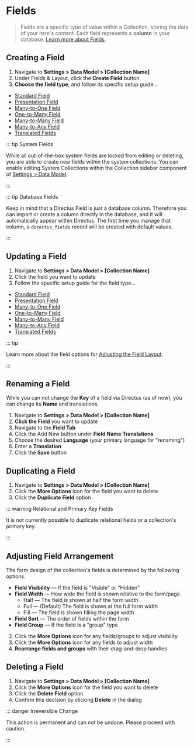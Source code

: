 # Fields

> Fields are a specific type of value within a Collection, storing the data of your item's content. Each field represents a **column** in your database. [Learn more about Fields](/concepts/fields/).

## Creating a Field

1. Navigate to **Settings > Data Model > [Collection Name]**
2. Under Fields & Layout, click the **Create Field** button
3. **Choose the field type**, and follow its specific setup guide...

- [Standard Field](/guides/field-types/standard-field)
- [Presentation Field](/guides/field-types/presentation-field)
- [Many-to-One Field](/guides/field-types/many-to-one-field)
- [One-to-Many Field](/guides/field-types/one-to-many-field)
- [Many-to-Many Field](/guides/field-types/many-to-many-field)
- [Many-to-Any Field](/guides/field-types/many-to-any-field)
- [Translated Fields](/guides/field-types/translated-fields)

::: tip System Fields

While all out-of-the-box system fields are locked from editing or deleting, you are able to create new fields within the system collections. You can enable editing System Collections within the Collection sidebar component of [Settings > Data Model](/concepts/databases/).

:::

::: tip Database Fields

Keep in mind that a Directus Field is just a database column. Therefore you can import or create a column directly in
the database, and it will automatically appear within Directus. The first time you manage that column, a
`directus_fields` record will be created with default values.

:::

## Updating a Field

1. Navigate to **Settings > Data Model > [Collection Name]**
2. Click the field you want to update
3. Follow the specific setup guide for the field type...

- [Standard Field](/guides/field-types/standard-field)
- [Presentation Field](/guides/field-types/presentation-field)
- [Many-to-One Field](/guides/field-types/many-to-one-field)
- [One-to-Many Field](/guides/field-types/one-to-many-field)
- [Many-to-Many Field](/guides/field-types/many-to-many-field)
- [Many-to-Any Field](/guides/field-types/many-to-any-field)
- [Translated Fields](/guides/field-types/translated-fields)

::: tip

Learn more about the field options for [Adjusting the Field Layout](#adjusting-field-arrangement).

:::


## Renaming a Field

While you can not change the **Key** of a field via Directus (as of now), you can change its **Name** and translations.

1. Navigate to **Settings > Data Model > [Collection Name]**
2. **Click the Field** you want to update
3. Navigate to the **Field Tab**
4. Click the Add New button under **Field Name Translations**
5. Choose the desired **Language** (your primary language for "renaming")
6. Enter a **Translation**
7. Click the **Save** button

## Duplicating a Field

1. Navigate to **Settings > Data Model > [Collection Name]**
2. Click the **More Options** icon for the field you want to delete
3. Click the **Duplicate Field** option

::: warning Relational and Primary Key Fields

It is not currently possible to duplicate relational fields or a collection's primary key.

:::

## Adjusting Field Arrangement

The form design of the collection's fields is determined by the following options.

- **Field Visibility** — If the field is "Visible" or "Hidden"
- **Field Width** — How wide the field is shown relative to the form/page
  - Half — The field is shown at half the form width
  - Full — (Default) The field is shown at the full form width
  - Fill — The field is shown filling the page width
- **Field Sort** — The order of fields within the form
- **Field Group** — If the field is a "group" type

<!-- @TODO 1. Create any desired groupings by **[Creating a Field Group](/guides/fields)** -->

2. Click the **More Options** icon for any fields/groups to adjust visibility
3. Click the **More Options** icon for any fields to adjust width
4. **Rearrange fields and groups** with their drag-and-drop handles

## Deleting a Field

1. Navigate to **Settings > Data Model > [Collection Name]**
2. Click the **More Options** icon for the field you want to delete
3. Click the **Delete Field** option
4. Confirm this decision by clicking **Delete** in the dialog

::: danger Irreversible Change

This action is permanent and can not be undone. Please proceed with caution.

:::
